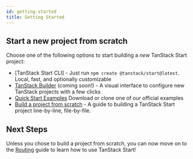 ```yaml
---
id: getting-started
title: Getting Started
---
```


## Start a new project from scratch

Choose one of the following options to start building a _new_ TanStack Start project:

- [TanStack Start CLI] - Just run `npm create @tanstack/start@latest`. Local, fast, and optionally customizable
- [TanStack Builder](#) (coming soon!) - A visual interface to configure new TanStack projects with a few clicks
- [Quick Start Examples](../quick-start) Download or clone one of our official examples
- [Build a project from scratch](../build-from-scratch) - A guide to building a TanStack Start project line-by-line, file-by-file.

## Next Steps

Unless you chose to build a project from scratch, you can now move on to the [Routing](../guide/routing) guide to learn how to use TanStack Start!
